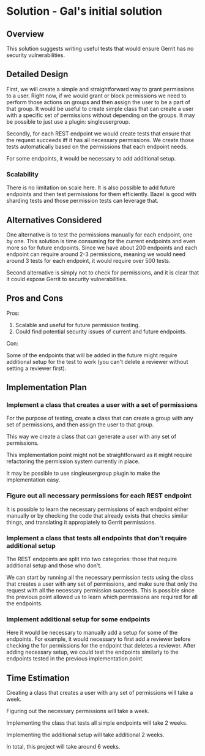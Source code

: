 # Solution - Gal's initial solution

## <a id="overview"> Overview

This solution suggests writing useful tests that would ensure Gerrit has no
security vulnerabilities.

## <a id="detailed-design"> Detailed Design

First, we will create a simple and straightforward way to grant permissions to
a user. Right now, if we would grant or block permissions we need to perform
those actions on groups and then assign the user to be a part of that group. It
would be useful to create simple class that can create a user with a specific set
of permissions without depending on the groups. It may be possible to just use
a plugin: singleusergroup.

Secondly, for each REST endpoint we would create tests that ensure that the
request succeeds iff it has all necessary permissions. We create those tests
automatically based on the permissions that each endpoint needs.

For some endpoints, it would be necessary to add additional setup.

### <a id="scalability"> Scalability

There is no limitation on scale here. It is also possible to add future endpoints
and then test permissions for them efficiently. Bazel is good with sharding tests
and those permission tests can leverage that.

## <a id="alternatives-considered"> Alternatives Considered

One alternative is to test the permissions manually for each endpoint, one by one.
This solution is time consuming for the current endpoints and even more so for
future endpoints. Since we have about 200 endpoints and each endpoint can require
around 2-3 permissions, meaning we would need around 3 tests for each endpoint,
it would require over 500 tests.

Second alternative is simply not to check for permissions, and it is clear that
it could expose Gerrit to security vulnerabilities.

## <a id="pros-and-cons"> Pros and Cons

Pros:

1. Scalable and useful for future permission testing.
2. Could find potential security issues of current and future endpoints.

Con:

Some of the endpoints that will be added in the future might require additional
setup for the test to work (you can't delete a reviewer without setting a reviewer
first).

## <a id="implementation-plan"> Implementation Plan

### Implement a class that creates a user with a set of permissions

For the purpose of testing, create a class that can create a group with any set
of permissions, and then assign the user to that group.

This way we create a class that can generate a user with any set of permissions.

This implementation point might not be straightforward as it might require
refactoring the permission system currently in place.

It may be possible to use singleusergroup plugin to make the implementation easy.

### Figure out all necessary permissions for each REST endpoint

It is possible to learn the necessary permissions of each endpoint either manually
or by checking the code that already exists that checks similar things, and
translating it appropiately to Gerrit permissions.

### Implement a class that tests all endpoints that don't require additional setup

The REST endpoints are split into two categories: those that require additional
setup and those who don't.

We can start by running all the necessary permission tests using the class that
creates a user with any set of permissions, and make sure that only the request
with all the necessary permission succeeds. This is possible since the previous
point allowed us to learn which permissions are required for all the endpoints.

### Implement additional setup for some endpoints

Here it would be necessary to manually add a setup for some of the endpoints.
For example, it would necessary to first add a reviewer before checking the for
permissions for the endpoint that deletes a reviewer.
After adding necessary setup, we could test the endpoints similarly to the
endpoints tested in the previous implementation point.

## <a id="time-estimation"> Time Estimation

Creating a class that creates a user with any set of permissions will take a week.

Figuring out the necessary permissions will take a week.

Implementing the class that tests all simple endpoints will take 2 weeks.

Implementing the additional setup will take additional 2 weeks.

In total, this project will take around 6 weeks.
